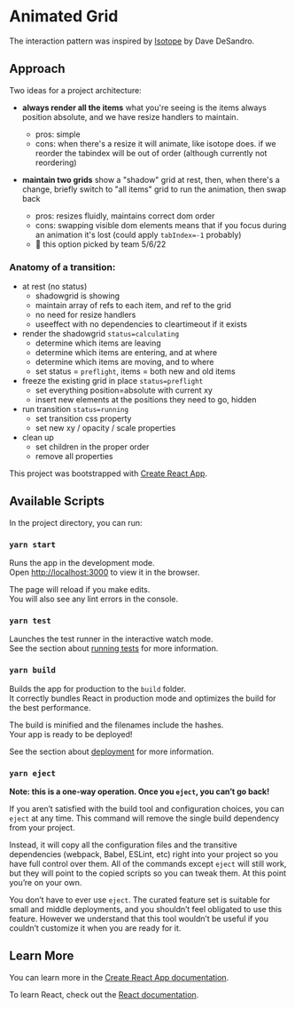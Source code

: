 # Animated Grid

The interaction pattern was inspired by [Isotope](https://isotope.metafizzy.co/) by Dave DeSandro.

## Approach

Two ideas for a project architecture:

- **always render all the items**
  what you're seeing is the items always position absolute, and we have resize handlers to maintain.

  - pros: simple
  - cons: when there's a resize it will animate, like isotope does. if we reorder the
    tabindex will be out of order (although currently not reordering)

- **maintain two grids**
  show a "shadow" grid at rest, then, when there's a change, briefly switch to "all items" grid to run the animation, then swap back
  - pros: resizes fluidly, maintains correct dom order
  - cons: swapping visible dom elements means that if you focus during an animation it's lost (could apply `tabIndex=-1` probably)
  - 🥇 this option picked by team 5/6/22

### Anatomy of a transition:

- at rest (no status)
  - shadowgrid is showing
  - maintain array of refs to each item, and ref to the grid
  - no need for resize handlers
  - useeffect with no dependencies to cleartimeout if it exists
- render the shadowgrid `status=calculating`
  - determine which items are leaving
  - determine which items are entering, and at where
  - determine which items are moving, and to where
  - set status = `preflight`, items = both new and old items
- freeze the existing grid in place `status=preflight`
  - set everything position=absolute with current xy
  - insert new elements at the positions they need to go, hidden
- run transition `status=running`
  - set transition css property
  - set new xy / opacity / scale properties
- clean up
  - set children in the proper order
  - remove all properties

This project was bootstrapped with [Create React App](https://github.com/facebook/create-react-app).

## Available Scripts

In the project directory, you can run:

### `yarn start`

Runs the app in the development mode.\
Open [http://localhost:3000](http://localhost:3000) to view it in the browser.

The page will reload if you make edits.\
You will also see any lint errors in the console.

### `yarn test`

Launches the test runner in the interactive watch mode.\
See the section about [running tests](https://facebook.github.io/create-react-app/docs/running-tests) for more information.

### `yarn build`

Builds the app for production to the `build` folder.\
It correctly bundles React in production mode and optimizes the build for the best performance.

The build is minified and the filenames include the hashes.\
Your app is ready to be deployed!

See the section about [deployment](https://facebook.github.io/create-react-app/docs/deployment) for more information.

### `yarn eject`

**Note: this is a one-way operation. Once you `eject`, you can’t go back!**

If you aren’t satisfied with the build tool and configuration choices, you can `eject` at any time. This command will remove the single build dependency from your project.

Instead, it will copy all the configuration files and the transitive dependencies (webpack, Babel, ESLint, etc) right into your project so you have full control over them. All of the commands except `eject` will still work, but they will point to the copied scripts so you can tweak them. At this point you’re on your own.

You don’t have to ever use `eject`. The curated feature set is suitable for small and middle deployments, and you shouldn’t feel obligated to use this feature. However we understand that this tool wouldn’t be useful if you couldn’t customize it when you are ready for it.

## Learn More

You can learn more in the [Create React App documentation](https://facebook.github.io/create-react-app/docs/getting-started).

To learn React, check out the [React documentation](https://reactjs.org/).

